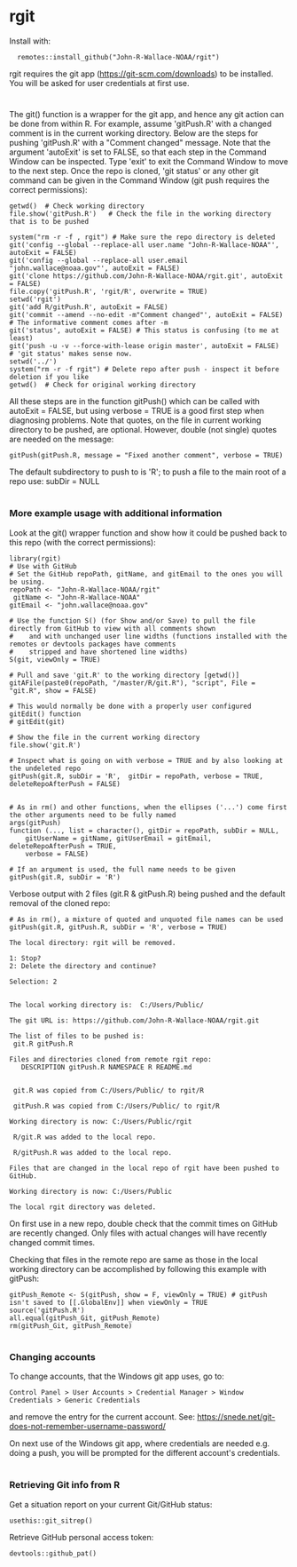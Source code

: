 # rgit

Install with:

      remotes::install_github("John-R-Wallace-NOAA/rgit")

rgit requires the git app (https://git-scm.com/downloads) to be installed.  You will be asked for user credentials at first use.
#
The git() function is a wrapper for the git app, and hence any git action can be done from within R. For example, assume 'gitPush.R' with a changed comment is in the current working directory. Below are the steps for pushing 'gitPush.R' with a "Comment changed" message. Note that the argument 'autoExit' is set to FALSE, so that each step in the Command Window can be inspected. Type 'exit' to exit the Command Window to move to the next step. Once the repo is cloned, 'git status' or any other git command can be given in the Command Window (git push requires the correct permissions):

    getwd()  # Check working directory
    file.show('gitPush.R')   # Check the file in the working directory that is to be pushed 
    
    system("rm -r -f , rgit") # Make sure the repo directory is deleted
    git('config --global --replace-all user.name "John-R-Wallace-NOAA"', autoExit = FALSE)
    git('config --global --replace-all user.email "john.wallace@noaa.gov"', autoExit = FALSE)
    git('clone https://github.com/John-R-Wallace-NOAA/rgit.git', autoExit = FALSE)
    file.copy('gitPush.R', 'rgit/R', overwrite = TRUE)
    setwd('rgit')
    git('add R/gitPush.R', autoExit = FALSE)
    git('commit --amend --no-edit -m"Comment changed"', autoExit = FALSE) # The informative comment comes after -m
    git('status', autoExit = FALSE) # This status is confusing (to me at least)
    git('push -u -v --force-with-lease origin master', autoExit = FALSE)  # 'git status' makes sense now.  
    setwd('../')
    system("rm -r -f rgit") # Delete repo after push - inspect it before deletion if you like
    getwd()  # Check for original working directory
    
All these steps are in the function gitPush() which can be called with autoExit = FALSE, but using verbose = TRUE is a good first step when diagnosing problems. Note that quotes, on the file in current working directory to be pushed, are optional. However, double (not single) quotes are needed on the message:

    gitPush(gitPush.R, message = "Fixed another comment", verbose = TRUE)   
    
The default subdirectory to push to is 'R'; to push a file to the main root of a repo use: subDir = NULL

#
### More example usage with additional information

Look at the git() wrapper function and show how it could be pushed back to this repo (with the correct permissions):

    library(rgit)
    # Use with GitHub
    # Set the GitHub repoPath, gitName, and gitEmail to the ones you will be using.
    repoPath <- "John-R-Wallace-NOAA/rgit"
     gitName <- "John-R-Wallace-NOAA" 
    gitEmail <- "john.wallace@noaa.gov"

    # Use the function S() (for Show and/or Save) to pull the file directly from GitHub to view with all comments shown 
    #    and with unchanged user line widths (functions installed with the remotes or devtools packages have comments 
    #    stripped and have shortened line widths)
    S(git, viewOnly = TRUE) 
    
    # Pull and save 'git.R' to the working directory [getwd()] 
    gitAFile(paste0(repoPath, "/master/R/git.R"), "script", File = "git.R", show = FALSE)  
    
    # This would normally be done with a properly user configured gitEdit() function
    # gitEdit(git)
    
    # Show the file in the current working directory
    file.show('git.R')  
    
    # Inspect what is going on with verbose = TRUE and by also looking at the undeleted repo
    gitPush(git.R, subDir = 'R',  gitDir = repoPath, verbose = TRUE, deleteRepoAfterPush = FALSE) 
    
    
    # As in rm() and other functions, when the ellipses ('...') come first the other arguments need to be fully named
    args(gitPush)  
    function (..., list = character(), gitDir = repoPath, subDir = NULL, 
        gitUserName = gitName, gitUserEmail = gitEmail, deleteRepoAfterPush = TRUE, 
        verbose = FALSE) 
    
    # If an argument is used, the full name needs to be given
    gitPush(git.R, subDir = 'R') 
    
Verbose output with 2 files (git.R & gitPush.R) being pushed and the default removal of the cloned repo:
   
    # As in rm(), a mixture of quoted and unquoted file names can be used
    gitPush(git.R, gitPush.R, subDir = 'R', verbose = TRUE)  

    The local directory: rgit will be removed.
    
    1: Stop?
    2: Delete the directory and continue?
    
    Selection: 2
    
    
    The local working directory is:  C:/Users/Public/
    
    The git URL is: https://github.com/John-R-Wallace-NOAA/rgit.git
    
    The list of files to be pushed is:
     git.R gitPush.R
    
    Files and directories cloned from remote rgit repo:
       DESCRIPTION gitPush.R NAMESPACE R README.md 
    
    
     git.R was copied from C:/Users/Public/ to rgit/R 
    
     gitPush.R was copied from C:/Users/Public/ to rgit/R 
    
    Working directory is now: C:/Users/Public/rgit 
    
     R/git.R was added to the local repo.
    
     R/gitPush.R was added to the local repo.
    
    Files that are changed in the local repo of rgit have been pushed to GitHub.
    
    Working directory is now: C:/Users/Public 
    
    The local rgit directory was deleted.
    
On first use in a new repo, double check that the commit times on GitHub are recently changed.  Only files with actual changes will have recently changed commit times.

Checking that files in the remote repo are same as those in the local working directory can be accomplished by following this example with gitPush:

    gitPush_Remote <- S(gitPush, show = F, viewOnly = TRUE) # gitPush isn't saved to [[.GlobalEnv]] when viewOnly = TRUE 
    source('gitPush.R')
    all.equal(gitPush_Git, gitPush_Remote)
    rm(gitPush_Git, gitPush_Remote)

# 
### Changing accounts

To change accounts, that the Windows git app uses, go to:

    Control Panel > User Accounts > Credential Manager > Window Credentials > Generic Credentials

and remove the entry for the current account.  See:  https://snede.net/git-does-not-remember-username-password/

On next use of the Windows git app, where credentials are needed e.g. doing a push, you will be prompted for the different account's credentials.

#
### Retrieving Git info from R

Get a situation report on your current Git/GitHub status:

    usethis::git_sitrep()
    
Retrieve GitHub personal access token:

    devtools::github_pat()
   
   
    
    



